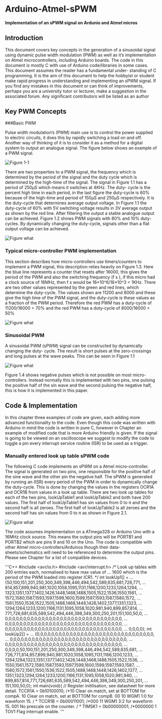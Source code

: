 # Arduino-Atmel-sPWM

#### Implementation of an sPWM signal on Ardunio and Atmel micros

## Introduction

This document covers key concepts in the generation of a sinusoidal signal using dynamic
pulse width modulation (PWM) as well as it’s implementation on Atmel microcontrollers,
including Arduino boards. The code in this document is mostly C with use of Arduino
code/libraries in some cases. This document assumes the reader has a fundamental under-
standing of C programming.
It is the aim of this document to help the hobbyist or student make rapid progress
in understanding and implementing an sPWM signal. If you find any mistakes in this
document or can think of improvements, perhaps you are a university tutor or lecturer,
make a suggestion in the associated forum. Any significant contributors will be listed as an
author

## Key PWM Concepts
###Basic PWM

Pulse width modulation’s (PWM) main use is to control the power supplied to electric
circuits, it does this by rapidly switching a load on and off. Another way of thinking of it
is to consider it as a method for a digital system to output an analogue signal. The figure below shows an example of a PWM signal.

![Figure 1-1](https://github.com/Terbytes/Arduino-Atmel-sPWM/blob/master/im/basicPWM_3.png?raw=true "Figure 1.1")

There are two properties to a PWM signal, the frequency which is determined by the period of the signal and the duty cycle which is determined by the high-time of the signal. The signal in Figure 1.1 has a period of 250μS which means it switches at 4KHz. The duty- cycle is the percent high time in each period, in the last figure the duty-cycle is 60% because of the high-time and period of 150μS and 250μS respectively. It is the duty-cycle that determines average output voltage. In Figure 1.1 the duty-cycle of 60% with 5V switching voltage results in 3V average output as shown by the red line. After filtering the output a stable analogue output can be achieved. Figure 1.2 shows PWM signals with 80% and 10% duty-cycles. By dynamically changing the duty-cycle, signals other than a flat output voltage can be achieved.

![Figure what](https://github.com/Terbytes/Arduino-Atmel-sPWM/blob/master/im/basicPWM_4.png?raw=true "Figure")

### Typical micro-controller PWM implementation

This section describes how micro-controllers use timers/counters to implement a PWM signal, this description relies heavily on Figure 1.3. Here the blue line represents a counter that resets after 16000, this gives the period of the PWM and also the switching frequency (f s ), if this micro had a clock source of 16MHz, then f s would be 16×10^6/16×10^3 = 1KHz. There are two other values represented by the green and red lines, which determine the duty-cycle. The values shown are 11200 and 8000 and these give the high time of the PWM signal, and the duty-cycle is these values as a fraction of the PWM period. Therefore the red PWM has a duty-cycle of 11200/16000 = 70% and the red PWM has a duty-cycle of 8000/16000 = 50%

![Figure what](https://github.com/Terbytes/Arduino-Atmel-sPWM/blob/master/im/sawtooth_counter_1.png?raw=true "Figure")

### Sinusoidal PWM

A sinusoidal PWM (sPWM) signal can be constructed by dynamically changing the duty-
cycle. The result is short pulses at the zero-crossings and long pulses at the wave peaks.
This can be seen in Figure 1.1

![Figure what](https://github.com/Terbytes/Arduino-Atmel-sPWM/blob/master/im/PWMsin_2.png?raw=true "Figure")

Figure 1.4 shows negative pulses which is not possible on most micro-controllers.
Instead normally this is implemented with two pins, one pulsing the positive half of the sin
wave and the second pulsing the negative half, this is how it is implemented in this paper.

## Code & Implementation

In this chapter three examples of code are given, each adding more advanced functionality
to the code. Even though this code was written with Arduino in mind the code is written
in pure C, however in Chapter an example of modified code that is more Arduino friendly
is given. If the signal is going to be viewed on an oscilloscope we suggest to modify the
code to toggle a pin every interrupt service routine (ISR) to be used as a trigger.

### Manually entered look up table sPWM code

The following C code implements an sPWM on a Atmel micro-controller. The signal
is generated on two pins, one responsible for the positive half of the sine wave and the other
pin the negative half. The sPWM is generated by running an (ISR) every period of the
PWM in order to dynamically change the duty-cycle. This is done by changing the values
in the registers OCR1A and OCR1B from values in a look up table. There are two look up
tables for each of the two pins, lookUpTable1 and lookUpTable2 and both have 200 values.
The first half of lookUpTable1 has sin values from 0 to π and the second half is all zeroes.
The first half of lookUpTable2 is all zeroes and the second half has sin values from 0 to π
as shown in Figure 2.1.

![Figure what](https://github.com/Terbytes/Arduino-Atmel-sPWM/blob/master/im/lookup_2.png?raw=true "Figure")

The code assumes implementation on a ATmega328 or Arduino Uno with a 16MHz
clock source. This means the output pins will be PORTB1 and PORTB2 which are pins 9
and 10 on the Uno. The code is compatible with other Atmel micro-controllers/Arduinos
though their data-sheets/schematics will need to be referenced to determine the output
pins. Please see Chapter for a list of compatible devices.

'''C++
#include <avr/io.h>
#include <avr/interrupt.h>
/* Look up tables with 200 entries each, normalised to have max value of ...
1600 which is the period of the PWM loaded into register ICR1. */
int lookUp1[] = ...
{50,100,151,201,250,300,349,398,446,494,542,589,635,681,726,771, ...
814,857,899,940,981,1020,1058,1095,1131,1166,1200,1233,1264,1294, ...
1323,1351,1377,1402,1426,1448,1468,1488,1505,1522,1536,1550,1561, ...
1572,1580,1587,1593,1597,1599,1600,1599,1597,1593,1587,1580,1572, ...
1561,1550,1536,1522,1505,1488,1468,1448,1426,1402,1377,1351,1323, ...
1294,1264,1233,1200,1166,1131,1095,1058,1020,981,940,899,857,814, ...
771,726,681,635,589,542,494,446,398,349,300,250,201,151,100,50,0, ...
0,0,0,0,0,0,0,0,0,0,0,0,0,0,0,0,0,0,0,0,0,0,0,0,0,0,0,0,0,0,0,0, ...
0,0,0,0,0,0,0,0,0,0,0,0,0,0,0,0,0,0,0,0,0,0,0,0,0,0,0,0,0,0,0,0, ...
0,0,0,0,0,0,0,0,0,0,0,0,0,0,0,0,0,0,0,0,0,0,0,0,0,0,0,0,0,0,0,0, ...
0,0,0,0};
int lookUp2[] = ...
{0,0,0,0,0,0,0,0,0,0,0,0,0,0,0,0,0,0,0,0,0,0,0,0,0,0,0,0,0,0,0,0, ...
0,0,0,0,0,0,0,0,0,0,0,0,0,0,0,0,0,0,0,0,0,0,0,0,0,0,0,0,0,0,0,0, ...
0,0,0,0,0,0,0,0,0,0,0,0,0,0,0,0,0,0,0,0,0,0,0,0,0,0,0,0,0,0,0,0, ...
0,0,0,0,50,100,151,201,250,300,349,398,446,494,542,589,635,681, ...
726,771,814,857,899,940,981,1020,1058,1095,1131,1166,1200,1233, ...
1264,1294,1323,1351,1377,1402,1426,1448,1468,1488,1505,1522,1536, ...
1550,1561,1572,1580,1587,1593,1597,1599,1600,1599,1597,1593,1587, ...
1580,1572,1561,1550,1536,1522,1505,1488,1468,1448,1426,1402,1377, ...
1351,1323,1294,1264,1233,1200,1166,1131,1095,1058,1020,981,940, ...
899,857,814,771,726,681,635,589,542,494,446,398,349,300,250,201, ...
151,100,50,0};
int main(void){
// Register initilisation, see datasheet for more detail.
TCCR1A = 0b10100010;
/*10 Clear on match, set at BOTTOM for compA.
10 Clear on match, set at BOTTOM for compB.
00
10 WGM1 1:0 for waveform 15.
/
*
TCCR1B = 0b00011001;
/*000
11 WGM1 3:2 for waveform 15.
001 No prescale on the counter.
/
*
TIMSK1 = 0b00000001;
/*0000000
1 TOV1 Flag interrupt enable.
'''